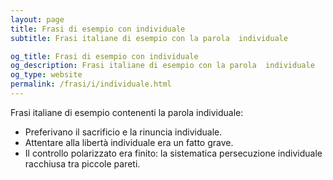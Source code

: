 ```yaml
---
layout: page
title: Frasi di esempio con individuale 
subtitle: Frasi italiane di esempio con la parola  individuale

og_title: Frasi di esempio con individuale 
og_description: Frasi italiane di esempio con la parola  individuale
og_type: website
permalink: /frasi/i/individuale.html
---
```


Frasi italiane di esempio contenenti la parola individuale:


- Preferivano il sacrificio e la rinuncia individuale.
- Attentare alla libertà individuale era un fatto grave.
- Il controllo polarizzato era finito: la sistematica persecuzione individuale racchiusa tra piccole pareti.
